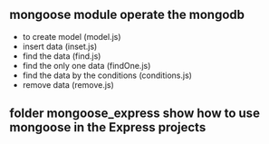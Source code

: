 ## mongoose module operate the mongodb
* to create model (model.js)
* insert data (inset.js)
* find the data (find.js) 
* find the only one data (findOne.js)
* find the data by the conditions (conditions.js)
* remove data (remove.js)
## folder mongoose_express show how to use mongoose in the Express projects